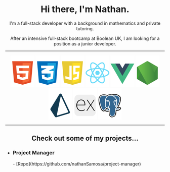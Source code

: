 <h1 align="center">Hi there, I'm Nathan.</h1>

<p align="center">I'm a full-stack developer with a background in mathematics and private tutoring.</p>
<p align="center">After an intensive full-stack bootcamp at Boolean UK, I am looking for a position as a junior developer.</p>

---

<div display="flex" align="center">
    <img height="100px" object-fit="contain" src="./assets/html.png"/>
    <img height="100px" object-fit="contain" src="./assets/css.png"/>
    <img height="100px" object-fit="contain" src="./assets/js.png"/>
    <img height="100px" object-fit="contain" src="./assets/react.png"/>
    <img height="100px" object-fit="contain" src="./assets/vue.png"/>
    <img height="100px" object-fit="contain" src="./assets/node.png"/>
    <img height="100px" object-fit="contain" src="./assets/Prisma.png"/>
    <img height="100px" object-fit="contain" src="./assets/express.png"/>
    <img height="100px" object-fit="contain" src="./assets/postgresql.png"/>
</div>

---

<h2 align="center">Check out some of my projects...</h2>

 - <h3>Project Manager</h3>
    - [Repo](https://github.com/nathanSamosa/project-manager)

